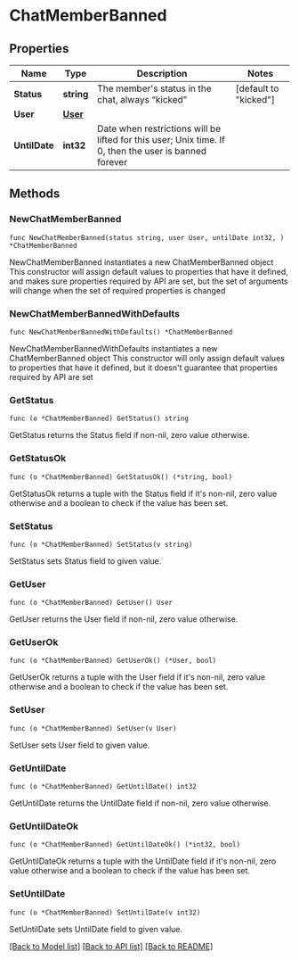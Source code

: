 # ChatMemberBanned

## Properties

Name | Type | Description | Notes
------------ | ------------- | ------------- | -------------
**Status** | **string** | The member&#39;s status in the chat, always “kicked” | [default to "kicked"]
**User** | [**User**](User.md) |  | 
**UntilDate** | **int32** | Date when restrictions will be lifted for this user; Unix time. If 0, then the user is banned forever | 

## Methods

### NewChatMemberBanned

`func NewChatMemberBanned(status string, user User, untilDate int32, ) *ChatMemberBanned`

NewChatMemberBanned instantiates a new ChatMemberBanned object
This constructor will assign default values to properties that have it defined,
and makes sure properties required by API are set, but the set of arguments
will change when the set of required properties is changed

### NewChatMemberBannedWithDefaults

`func NewChatMemberBannedWithDefaults() *ChatMemberBanned`

NewChatMemberBannedWithDefaults instantiates a new ChatMemberBanned object
This constructor will only assign default values to properties that have it defined,
but it doesn't guarantee that properties required by API are set

### GetStatus

`func (o *ChatMemberBanned) GetStatus() string`

GetStatus returns the Status field if non-nil, zero value otherwise.

### GetStatusOk

`func (o *ChatMemberBanned) GetStatusOk() (*string, bool)`

GetStatusOk returns a tuple with the Status field if it's non-nil, zero value otherwise
and a boolean to check if the value has been set.

### SetStatus

`func (o *ChatMemberBanned) SetStatus(v string)`

SetStatus sets Status field to given value.


### GetUser

`func (o *ChatMemberBanned) GetUser() User`

GetUser returns the User field if non-nil, zero value otherwise.

### GetUserOk

`func (o *ChatMemberBanned) GetUserOk() (*User, bool)`

GetUserOk returns a tuple with the User field if it's non-nil, zero value otherwise
and a boolean to check if the value has been set.

### SetUser

`func (o *ChatMemberBanned) SetUser(v User)`

SetUser sets User field to given value.


### GetUntilDate

`func (o *ChatMemberBanned) GetUntilDate() int32`

GetUntilDate returns the UntilDate field if non-nil, zero value otherwise.

### GetUntilDateOk

`func (o *ChatMemberBanned) GetUntilDateOk() (*int32, bool)`

GetUntilDateOk returns a tuple with the UntilDate field if it's non-nil, zero value otherwise
and a boolean to check if the value has been set.

### SetUntilDate

`func (o *ChatMemberBanned) SetUntilDate(v int32)`

SetUntilDate sets UntilDate field to given value.



[[Back to Model list]](../README.md#documentation-for-models) [[Back to API list]](../README.md#documentation-for-api-endpoints) [[Back to README]](../README.md)


